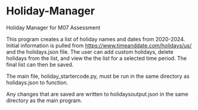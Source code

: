 # Holiday-Manager
Holiday Manager for M07 Assessment

This program creates a list of holiday names and dates from 2020-2024. Initial information is pulled from https://www.timeanddate.com/holidays/us/ and the holidays.json file. The user can add custom holidays, delete holidays from the list, and view the the list for a selected time period. The final list can then be saved.

The main file, holiday_startercode.py, must be run in the same directory as holidays.json to function.

Any changes that are saved are written to holidaysoutput.json in the same directory as the main program.
